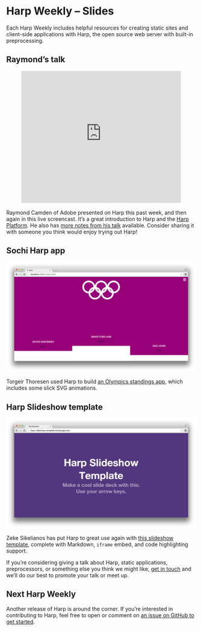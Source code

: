 # Harp Weekly – Slides

Each Harp Weekly includes helpful resources for creating static sites and client-side applications with Harp, the open source web server with built-in preprocessing.

## Raymond’s talk

<figure>
<iframe src="http://www.youtube.com/embed/DPDq-E86IUE" frameborder="0" allowfullscreen style="width: 100%; min-height: 350px;"></iframe>
</figure>

Raymond Camden of Adobe presented on Harp this past week, and then again in this live screencast. It’s a great introduction to Harp and the [Harp Platform](https://harp.io/). He also has [more notes from his talk](http://www.raymondcamden.com/index.cfm/2014/2/21/Recording-and-Assets-from-my-Harpjs-Presentation) available. Consider sharing it with someone you think would enjoy trying out Harp!

## Sochi Harp app

[![Harp Sochi Tipping app by @torgeir](images/harp-weekly-sochi.png)](https://github.com/torgeir/sochi-tipping)

Torgeir Thoresen used Harp to build [an Olympics standings app](https://github.com/torgeir/sochi-tipping), which includes some slick SVG animations.

## Harp Slideshow template

[![Harp slideshow template by @zeke](images/harp-weekly-slideshow-template.png)](http://harp-slideshow-template.herokuapp.com/)

Zeke Sikelianos has put Harp to great use again with [this slideshow template](https://github.com/zeke/harp-slideshow-template), complete with Markdown, `iframe` embed, and code highlighting support.

If you’re considering giving a talk about Harp, static applications, preprocessors, or something else you think we might like, [get in touch](http://twitter.com/harpwebserver) and we’ll do our best to promote your talk or meet up.

## Next Harp Weekly

Another release of Harp is around the corner. If you’re interested in contributing to Harp, feel free to open or comment on [an issue on GitHub to get started](https://github.com/sintaxi/harp/issues).